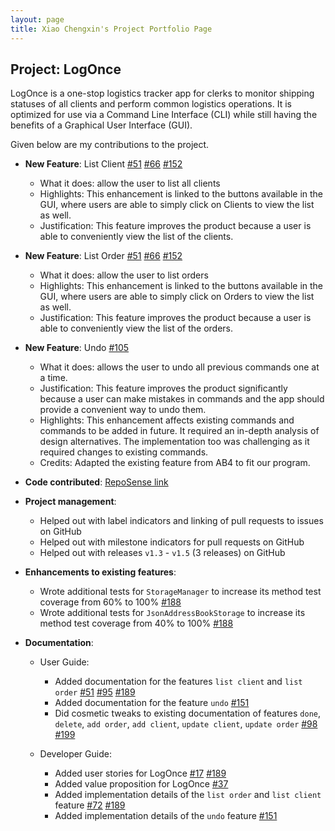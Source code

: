 ```yaml
---
layout: page
title: Xiao Chengxin's Project Portfolio Page
---
```


## Project: LogOnce

LogOnce is a one-stop logistics tracker app for clerks to monitor shipping statuses of all clients and perform common 
logistics operations. It is optimized for use via a Command Line Interface (CLI) while still having the benefits of a 
Graphical User Interface (GUI).

Given below are my contributions to the project.  

* **New Feature**: List Client
    [\#51](https://github.com/AY2021S1-CS2103-F09-4/tp/pull/51)
    [\#66](https://github.com/AY2021S1-CS2103-F09-4/tp/pull/66)
    [\#152](https://github.com/AY2021S1-CS2103-F09-4/tp/pull/152)
  * What it does: allow the user to list all clients 
  * Highlights: This enhancement is linked to the buttons available in the GUI, where users are able to simply click on Clients to view the list as well. 
  * Justification: This feature improves the product because a user is able to conveniently view the list of the clients.

* **New Feature**: List Order
    [\#51](https://github.com/AY2021S1-CS2103-F09-4/tp/pull/51)
    [\#66](https://github.com/AY2021S1-CS2103-F09-4/tp/pull/66)
    [\#152](https://github.com/AY2021S1-CS2103-F09-4/tp/pull/152)
  * What it does: allow the user to list orders
  * Highlights: This enhancement is linked to the buttons available in the GUI, where users are able to simply click on Orders to view the list as well. 
  * Justification: This feature improves the product because a user is able to conveniently view the list of the orders.
  
* **New Feature**: Undo
    [\#105](https://github.com/AY2021S1-CS2103-F09-4/tp/pull/105)
  * What it does: allows the user to undo all previous commands one at a time.
  * Justification: This feature improves the product significantly because a user can make mistakes in commands and the app should provide a convenient way to undo them.
  * Highlights: This enhancement affects existing commands and commands to be added in future. It required an in-depth analysis of design alternatives. The implementation too was challenging as it required changes to existing commands.
  * Credits: Adapted the existing feature from AB4 to fit our program.  

* **Code contributed**: [RepoSense link](https://nus-cs2103-ay2021s1.github.io/tp-dashboard/#breakdown=true&search=cx0810)

* **Project management**:
  * Helped out with label indicators and linking of pull requests to issues on GitHub
  * Helped out with milestone indicators for pull requests on GitHub
  * Helped out with releases `v1.3` - `v1.5` (3 releases) on GitHub

* **Enhancements to existing features**:
  * Wrote additional tests for `StorageManager` to increase its method test coverage from 60% to 100%
    [\#188](https://github.com/AY2021S1-CS2103-F09-4/tp/pull/188)
  * Wrote additional tests for `JsonAddressBookStorage` to increase its method test coverage from 40% to 100%
    [\#188](https://github.com/AY2021S1-CS2103-F09-4/tp/pull/188)

* **Documentation**:
  * User Guide:
    * Added documentation for the features `list client` and `list order`
    [\#51](https://github.com/AY2021S1-CS2103-F09-4/tp/pull/51)
    [\#95](https://github.com/AY2021S1-CS2103-F09-4/tp/pull/95)
    [\#189](https://github.com/AY2021S1-CS2103-F09-4/tp/pull/189)
    * Added documentation for the feature `undo`
    [\#151](https://github.com/AY2021S1-CS2103-F09-4/tp/pull/151)
    * Did cosmetic tweaks to existing documentation of features `done`, `delete`, `add order`, `add client`, `update client`, `update order`
    [\#98](https://github.com/AY2021S1-CS2103-F09-4/tp/pull/98)
    [\#199](https://github.com/AY2021S1-CS2103-F09-4/tp/pull/199)
 
  * Developer Guide:
    * Added user stories for LogOnce
    [\#17](https://github.com/AY2021S1-CS2103-F09-4/tp/pull/17)
    [\#189](https://github.com/AY2021S1-CS2103-F09-4/tp/pull/189)
    * Added value proposition for LogOnce
    [\#37](https://github.com/AY2021S1-CS2103-F09-4/tp/pull/37)
    * Added implementation details of the `list order` and `list client` feature
    [\#72](https://github.com/AY2021S1-CS2103-F09-4/tp/pull/72)
    [\#189](https://github.com/AY2021S1-CS2103-F09-4/tp/pull/189)
    * Added implementation details of the `undo` feature
    [\#151](https://github.com/AY2021S1-CS2103-F09-4/tp/pull/151)
